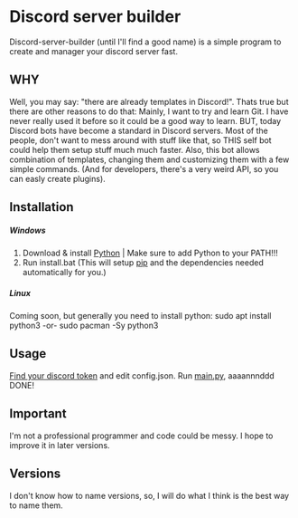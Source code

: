 # Discord server builder
Discord-server-builder (until I'll find a good name) is a simple program to create and manager your discord server fast.


## WHY
Well, you may say: "there are already templates in Discord!".
Thats true but there are other reasons to do that:
Mainly, I want to try and learn Git. I have never really used it before so it could be a good way to learn. 
BUT, today Discord bots have become a standard in Discord servers. Most of the people, don't want to mess around with stuff like that, so THIS self bot could help them setup stuff much much faster. 
Also, this bot allows combination of templates, changing them and customizing them with a few simple commands.
(And for developers, there's a very weird API, so you can easly create plugins).

## Installation
##### Windows
1. Download & install [Python](https://python.org/) | Make sure to add Python to your PATH!!!
2. Run install.bat (This will setup [pip](https://pypa.io/) and the dependencies needed automatically for you.)

##### Linux
Coming soon, but generally you need to install python:
sudo apt install python3
-or-
sudo pacman -Sy  python3

## Usage
[Find your discord token](https://www.youtube.com/watch?v=3qzpmTIQ-Gs) and edit config.json.
Run [main.py](./main.py), aaaannnddd DONE!

## Important
I'm not a professional programmer and code could be messy. I hope to improve it in later versions.

## Versions
I don't know how to name versions, so, I will do what I think is the best way to name them.

